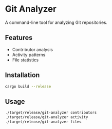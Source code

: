 # Git Analyzer

A command-line tool for analyzing Git repositories.

## Features

- Contributor analysis
- Activity patterns
- File statistics

## Installation

```bash
cargo build --release
```

## Usage

```bash
./target/release/git-analyzer contributors
./target/release/git-analyzer activity
./target/release/git-analyzer files
```
